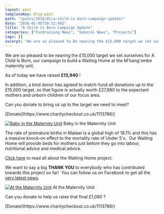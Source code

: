 ```yaml
---
layout: post
templateKey: blog-post
path: "/posts/2016/01/a-child-is-born-campaign-update/"
date: "2016-01-05T10:12:49Z"
title: "A Child Is Born Campaign Update"
categories: ["Fundraising News", "General News", "Projects"]
tags: []
excerpt: "We are so pleased to be nearing the £15,000 target we set ourselves for A Child Is Born, our campai..."
---
```


We are so pleased to be nearing the £15,000 target we set ourselves for A Child Is Born, our campaign to build a Waiting Home at the M'bang'ombe maternity unit.

As of today we have raised **£13,940** !

In addition, a kind donor has agreed to match-fund all donations up to the £15,000 target, so that figure is actually worth £27,880 to the expectant mothers and unborn children of our focus area.

Can you donate to bring us up to the target we need to meet?

<div id="paypal_donate">[Donate](https://www.charitycheckout.co.uk/1113786/)</div>

[![Baby in the Maternity Unit](https://www.africanvision.org.uk/africa-vision-news/wp-content/uploads/2016/01/Baby-2-259x300.jpg)](https://www.africanvision.org.uk/africa-vision-news/wp-content/uploads/2016/01/Baby-2.jpg) Baby in the Maternity Unit

The rate of premature births in Malawi is a global high of 18.1% and this has a massive knock-on effect to the mortality rate of Under 5's.  Our Waiting Home will provide beds for mothers just before they go into labour, nutritional advice and medical advice.

[Click here](https://www.africanvision.org.uk/health/a-child-is-born/) to read all about the Waiting Home project.

We want to say a big **THANK YOU** to everybody who has contributed towards this project so far!  You can follow us on Facebook to get all the [very latest news](https://www.facebook.com/africanvision/).

[![At the Maternity Unit](https://www.africanvision.org.uk/africa-vision-news/wp-content/uploads/2016/01/Baby-3-300x236.jpg)](https://www.africanvision.org.uk/africa-vision-news/wp-content/uploads/2016/01/Baby-3.jpg) At the Maternity Unit

Can you donate to help us raise that final £1,060 ?

<div id="paypal_donate">[Donate](https://www.charitycheckout.co.uk/1113786/)</div>